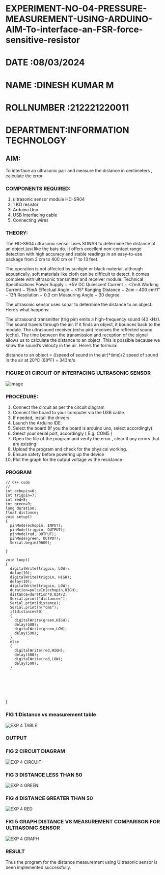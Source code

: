 # EXPERIMENT-NO-04-PRESSURE-MEASUREMENT-USING-ARDUINO-AIM-To-interface-an-FSR-force-sensitive-resistor

# DATE :08/03/2024
# NAME :DINESH KUMAR M
# ROLLNUMBER :212221220011
# DEPARTMENT:INFORMATION TECHNOLOGY

## AIM: 
To interface an ultrasonic pair and measure the distance in centimeters , calculate the error
 
### COMPONENTS REQUIRED:
1.	ultrasonic sensor module HC-SR04
2.	1 KΩ resistor 
3.	Arduino Uno 
4.	USB Interfacing cable 
5.	Connecting wires 


### THEORY: 
The HC-SR04 ultrasonic sensor uses SONAR to determine the distance of an object just like the bats do. It offers excellent non-contact range detection with high accuracy and stable readings in an easy-to-use package from 2 cm to 400 cm or 1” to 13 feet.

The operation is not affected by sunlight or black material, although acoustically, soft materials like cloth can be difficult to detect. It comes complete with ultrasonic transmitter and receiver module.
Technical Specifications
Power Supply − +5V DC
Quiescent Current − <2mA
Working Current − 15mA
Effectual Angle − <15°
Ranging Distance − 2cm – 400 cm/1″ – 13ft
Resolution − 0.3 cm
Measuring Angle − 30 degree

The ultrasonic sensor uses sonar to determine the distance to an object. Here’s what happens:

The ultrasound transmitter (trig pin) emits a high-frequency sound (40 kHz).
The sound travels through the air. If it finds an object, it bounces back to the module.
The ultrasound receiver (echo pin) receives the reflected sound (echo).
The time between the transmission and reception of the signal allows us to calculate the distance to an object. This is possible because we know the sound’s velocity in the air. Here’s the formula:

distance to an object = ((speed of sound in the air)*time)/2
speed of sound in the air at 20ºC (68ºF) = 343m/s

### FIGURE 01 CIRCUIT OF INTERFACING ULTRASONIC SENSOR 


![image](https://user-images.githubusercontent.com/36288975/166430594-5adb4ca9-5a42-4781-a7e6-7236b3766a85.png)



### PROCEDURE:
1.	Connect the circuit as per the circuit diagram 
2.	Connect the board to your computer via the USB cable.
3.	If needed, install the drivers.
4.	Launch the Arduino IDE.
5.	Select the board (If you the board is arduino uno, select accordingly).
6.	Select your serial port, accordingly ( E.g. COM5 )
7.	Open the file of the program  and verify the error , clear if any errors that are existing 
8.	Upload the program and check for the physical working. 
9.	Ensure safety before powering up the device 
10.	Plot the graph for the output voltage vs the resistance 


### PROGRAM 
```
// C++ code
//
int echopin=6;
int trigpin=7;
int red=8;
int green=9;
long duration;
float distance;
void setup()
{
  pinMode(echopin, INPUT);
  pinMode(trigpin, OUTPUT);
  pinMode(red, OUTPUT);
  pinMode(green, OUTPUT);
  Serial.begin(9600);
  
}

void loop()
{
  digitalWrite(trigpin, LOW);
  delay(10);
  digitalWrite(trigpin, HIGH);
  delay(10);
  digitalWrite(trigpin, LOW);
  duration=pulseIn(echopin,HIGH);
  distance=duration*0.034/2;
  Serial.print("distance=");
  Serial.print(distance);
  Serial.println("cms");
  if(distance<50)
  {
    digitalWrite(green,HIGH);
    delay(500);
    digitalWrite(green,LOW);
    delay(500);
  }
  else
  {
    digitalWrite(red,HIGH);
    delay(500);
    digitalWrite(red,LOW);
    delay(500);
  }
    
    
      
  
  
    
  
}
```






### FIG 1:Distance vs measurement table 
![EXP 4 TABLE](https://github.com/dineshdk154/Experiment--04-Interfacing-digital-output-with-arduino-ultrasonic-sensor/assets/104413084/d4178c37-beb3-48b2-ae51-03105b79a1c0)

### OUTPUT

### FIG 2 CIRCUIT DIAGRAM
![EXP 4 CIRCUIT](https://github.com/dineshdk154/Experiment--04-Interfacing-digital-output-with-arduino-ultrasonic-sensor/assets/104413084/bea2c7bf-c156-4842-891f-d39757557a5e)

### FIG 3 DISTANCE LESS THAN 50
![EXP 4 GREEN](https://github.com/dineshdk154/Experiment--04-Interfacing-digital-output-with-arduino-ultrasonic-sensor/assets/104413084/b4f83f34-f67c-4c82-8205-c1bb66ef3279)

### FIG 4 DISTANCE GREATER THAN 50

![EXP 4 RED](https://github.com/dineshdk154/Experiment--04-Interfacing-digital-output-with-arduino-ultrasonic-sensor/assets/104413084/3fc4b056-e9e8-4789-a24d-e8c096d42f40)

### FIG 5 GRAPH DISTANCE VS MEASUREMENT COMPARISON FOR ULTRASONIC SENSOR
![EXP 4 GRAPH](https://github.com/dineshdk154/Experiment--04-Interfacing-digital-output-with-arduino-ultrasonic-sensor/assets/104413084/ed23ffc0-23f1-4669-b401-6ab3d38edecf)

### RESULT

Thus the program for the distance measurement using Ultrasonic sensor is been implemented successfully.






			
 
			
			
			



			
			
			
			
			
			 
 











 
